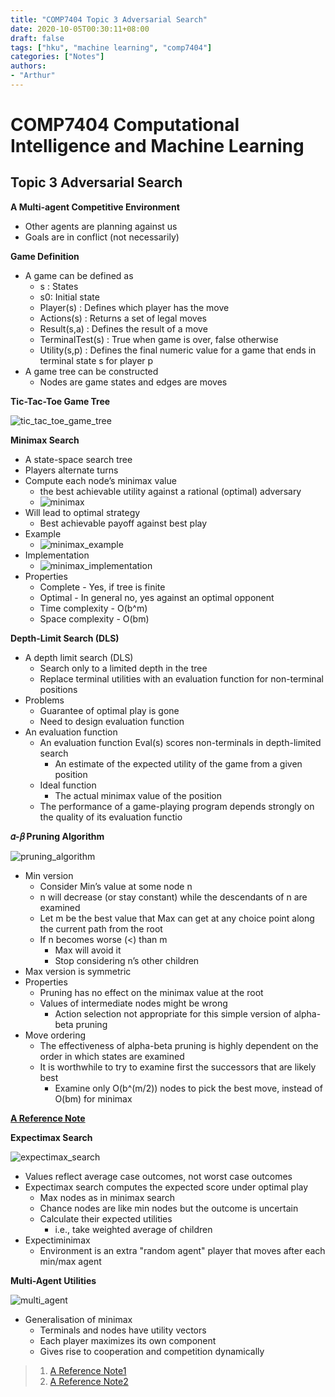 ```yaml
---
title: "COMP7404 Topic 3 Adversarial Search"
date: 2020-10-05T00:30:11+08:00
draft: false
tags: ["hku", "machine learning", "comp7404"]
categories: ["Notes"]
authors:
- "Arthur"
---
```


# COMP7404 Computational Intelligence and Machine Learning

## Topic 3 Adversarial Search

**A Multi-agent Competitive Environment**
* Other agents are planning against us
* Goals are in conflict (not necessarily)

**Game Definition**
* A game can be defined as 
  * s : States
  * s0: Initial state
  * Player(s) : Defines which player has the move
  * Actions(s) : Returns a set of legal moves
  * Result(s,a) : Defines the result of a move
  * TerminalTest(s) : True when game is over, false otherwise
  * Utility(s,p) : Defines the final numeric value for a game that ends in terminal state s for player p
* A game tree can be constructed
  * Nodes are game states and edges are moves

**Tic-Tac-Toe Game Tree**

![tic_tac_toe_game_tree](https://cdn.jsdelivr.net/gh/pseudoyu/image-hosting@master/images/tic_tac_toe_game_tree.png)

**Minimax Search**
* A state-space search tree
* Players alternate turns
* Compute each node’s minimax value
  * the best achievable utility against a rational (optimal) adversary
  * ![minimax](https://cdn.jsdelivr.net/gh/pseudoyu/image-hosting@master/images/minimax.png)
* Will lead to optimal strategy
  * Best achievable payoff against best play
* Example
  * ![minimax_example](https://cdn.jsdelivr.net/gh/pseudoyu/image-hosting@master/images/minimax_example.png)
* Implementation
  * ![minimax_implementation](https://cdn.jsdelivr.net/gh/pseudoyu/image-hosting@master/images/minimax_implementation.png)
* Properties
  * Complete - Yes, if tree is finite
  * Optimal - In general no, yes against an optimal opponent
  * Time complexity - O(b^m)
  * Space complexity - O(bm)

**Depth-Limit Search (DLS)**
* A depth limit search (DLS)
  * Search only to a limited depth in the tree
  * Replace terminal utilities with an evaluation function for non-terminal positions
* Problems
  * Guarantee of optimal play is gone
  * Need to design evaluation function
* An evaluation function
  * An evaluation function Eval(s) scores non-terminals in depth-limited search
    * An estimate of the expected utility of the game from a given position
  * Ideal function
    * The actual minimax value of the position
  * The performance of a game-playing program depends strongly on the quality of its evaluation functio

**𝛼-𝛽 Pruning Algorithm**

![pruning_algorithm](https://cdn.jsdelivr.net/gh/pseudoyu/image-hosting@master/images/pruning_algorithm.png)

* Min version
  * Consider Min’s value at some node n
  * n will decrease (or stay constant) while the descendants of n are examined
  * Let m be the best value that Max can get at any choice point along the current path from the root
  * If n becomes worse (<) than m
    * Max will avoid it
    * Stop considering n’s other children
* Max version is symmetric
* Properties
  * Pruning has no effect on the minimax value at the root
  * Values of intermediate nodes might be wrong
    * Action selection not appropriate for this simple version of alpha-beta pruning
* Move ordering
  * The effectiveness of alpha-beta pruning is highly dependent on the order in which states are examined
  * It is worthwhile to try to examine first the successors that are likely best
    * Examine only O(b^(m/2)) nodes to pick the best move, instead of O(bm) for minimax

**[A Reference Note](https://kartikkukreja.wordpress.com/2014/06/29/alphabetasearch/)**

**Expectimax Search**

![expectimax_search](https://cdn.jsdelivr.net/gh/pseudoyu/image-hosting@master/images/expectimax_search.png)

* Values reflect average case outcomes, not worst case outcomes
* Expectimax search computes the expected score under optimal play 
  * Max nodes as in minimax search
  * Chance nodes are like min nodes but the outcome is uncertain
  * Calculate their expected utilities
    * i.e., take weighted average of children
* Expectiminimax
  * Environment is an extra "random agent" player that moves after each min/max agent

**Multi-Agent Utilities**

![multi_agent](https://cdn.jsdelivr.net/gh/pseudoyu/image-hosting@master/images/multi_agent.png)

* Generalisation of minimax
  * Terminals and nodes have utility vectors
  * Each player maximizes its own component
  * Gives rise to cooperation and competition dynamically

>1. [A Reference Note1](https://zhuanlan.zhihu.com/p/46706438)
>2. [A Reference Note2](https://kartikkukreja.wordpress.com/2015/07/04/adversarial-search/)